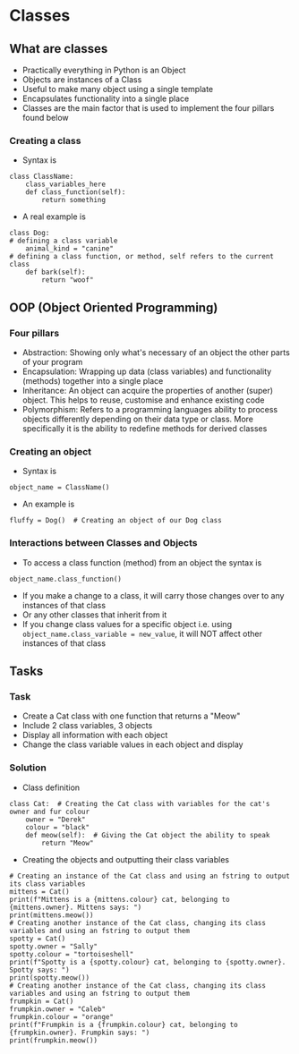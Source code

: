 # Classes
## What are classes
- Practically everything in Python is an Object
- Objects are instances of a Class
- Useful to make many object using a single template
- Encapsulates functionality into a single place
- Classes are the main factor that is used to implement the four pillars found below
### Creating a class
- Syntax is
```
class ClassName:
    class_variables_here
    def class_function(self):
        return something
```
- A real example is
```
class Dog:
# defining a class variable
    animal_kind = "canine"
# defining a class function, or method, self refers to the current class
    def bark(self):
        return "woof"
```
## OOP (Object Oriented Programming)
### Four pillars
- Abstraction: Showing only what's necessary of an object the other parts of your program
- Encapsulation: Wrapping up data (class variables) and functionality (methods) together into a single place
- Inheritance: An object can acquire the properties of another (super) object. This helps to reuse, customise and 
enhance existing code
- Polymorphism: Refers to a programming languages ability to process objects differently depending on their data type 
or class. More specifically it is the ability to redefine methods for derived classes
### Creating an object
- Syntax is
```
object_name = ClassName()
```
- An example is
```
fluffy = Dog()  # Creating an object of our Dog class
```
### Interactions between Classes and Objects
- To access a class function (method) from an object the syntax is
```
object_name.class_function()
```
- If you make a change to a class, it will carry those changes over to any instances of that class
- Or any other classes that inherit from it
- If you change class values for a specific object i.e. using ```object_name.class_variable = new_value```, it will NOT affect other instances of that class
## Tasks
### Task
- Create a Cat class with one function that returns a "Meow"
- Include 2 class variables, 3 objects
- Display all information with each object
- Change the class variable values in each object and display
### Solution
- Class definition
```
class Cat:  # Creating the Cat class with variables for the cat's owner and fur colour
    owner = "Derek"
    colour = "black"
    def meow(self):  # Giving the Cat object the ability to speak
        return "Meow"
```
- Creating the objects and outputting their class variables
```
# Creating an instance of the Cat class and using an fstring to output its class variables
mittens = Cat()
print(f"Mittens is a {mittens.colour} cat, belonging to {mittens.owner}. Mittens says: ")
print(mittens.meow())
# Creating another instance of the Cat class, changing its class variables and using an fstring to output them
spotty = Cat()
spotty.owner = "Sally"
spotty.colour = "tortoiseshell"
print(f"Spotty is a {spotty.colour} cat, belonging to {spotty.owner}. Spotty says: ")
print(spotty.meow())
# Creating another instance of the Cat class, changing its class variables and using an fstring to output them
frumpkin = Cat()
frumpkin.owner = "Caleb"
frumpkin.colour = "orange"
print(f"Frumpkin is a {frumpkin.colour} cat, belonging to {frumpkin.owner}. Frumpkin says: ")
print(frumpkin.meow())
```